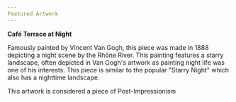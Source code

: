 ```yaml
---
Featured Artwork
---
```


**Café Terrace at Night**


Famously painted by Vincent Van Gogh, this piece was made in 1888 depicting a night scene by the Rhône River. This painting features a starry landscape, often depicted in Van Gogh's artwork as painting night life was one of his interests. This piece is similar to the popular "Starry Night" which also has a nighttime landscape. 

This artwork is considered a piece of Post-Impressionism